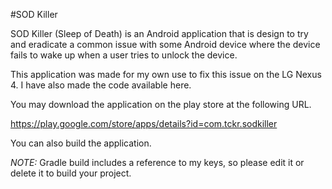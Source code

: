 #SOD Killer

SOD Killer (Sleep of Death) is an Android application that is design to try and eradicate a common issue with some Android device where the device fails to wake up when a user tries to unlock the device.

This application was made for my own use to fix this issue on the LG Nexus 4. I have also made the code available here.

You may download the application on the play store at the following URL.

https://play.google.com/store/apps/details?id=com.tckr.sodkiller

You can also build the application.

*NOTE:* Gradle build includes a reference to my keys, so please edit it or delete it to build your project. 